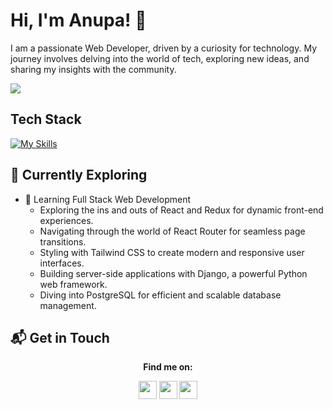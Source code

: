 # Hi, I'm Anupa! 👋

I am a passionate Web Developer, driven by a curiosity for technology. My journey involves delving into the world of tech, exploring new ideas, and sharing my insights with the community.

<img src="https://github-profile-summary-cards.vercel.app/api/cards/profile-details?username=a-n-u-p-a&theme=github_dark" />


## Tech Stack
[![My Skills](https://skillicons.dev/icons?i=js,html,css,react,java,php,python)](https://skillicons.dev)

## 🌱 Currently Exploring

- 🚀 Learning Full Stack Web Development
  - Exploring the ins and outs of React and Redux for dynamic front-end experiences.
  - Navigating through the world of React Router for seamless page transitions.
  - Styling with Tailwind CSS to create modern and responsive user interfaces.
  - Building server-side applications with Django, a powerful Python web framework.
  - Diving into PostgreSQL for efficient and scalable database management.


## 📬 Get in Touch

<p align="center"> 
<b>
  Find me on:
</b>
</p>
<div align="center">

[<img height="29" src = "https://img.shields.io/badge/linkedin-000000.svg?&style=for-the-badge&logo=linkedin&logoColor=white" />][LinkedIn]
[<img height="29" src = "https://img.shields.io/badge/Facebook-000000.svg?&style=for-the-badge&logo=facebook&logoColor=white">][Facebook]
[<img height="29" src = "https://img.shields.io/badge/twitter-000000.svg?&style=for-the-badge&logo=twitter&logoColor=white">][Twitter]

</div>

[linkedin]: https://www.linkedin.com/in/anupaw/

[Facebook]: https://www.facebook.com/anupa.wanigasinghe/

[Twitter]: https://twitter.com/AnupaWanigasin1


